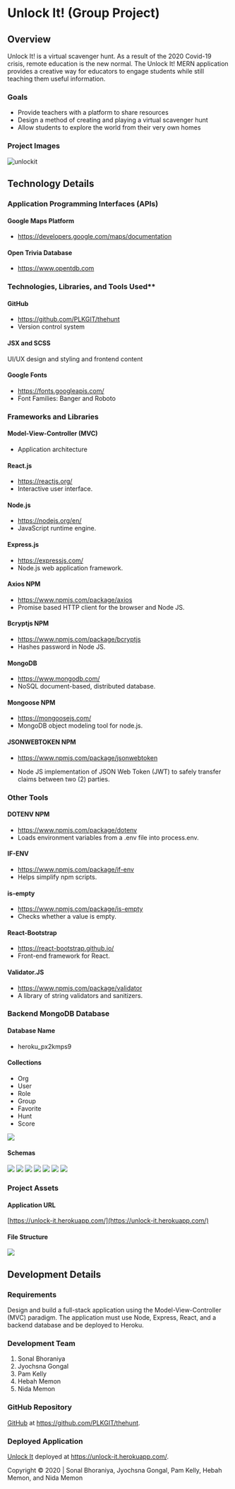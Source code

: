 # Unlock It! (Group Project)

## Overview
Unlock It! is a virtual scavenger hunt. As a result of the 2020 Covid-19 crisis, remote education is the new normal. The Unlock It! MERN application provides a creative way for educators to engage students while still teaching them useful information. 

### Goals
* Provide teachers with a platform to share resources
* Design a method of creating and playing a virtual scavenger hunt
* Allow students to explore the world from their very own homes

### Project Images
![unlockit](https://res.cloudinary.com/damplk/image/upload/v1589382828/unlockit/unlockit-demo_gh5qjv.gif)

## Technology Details

### Application Programming Interfaces (APIs)

#### Google Maps Platform
* https://developers.google.com/maps/documentation

#### Open Trivia Database
* https://www.opentdb.com

### Technologies, Libraries, and Tools Used**

#### GitHub
* https://github.com/PLKGIT/thehunt
* Version control system

#### JSX and SCSS
UI/UX design and styling and frontend content

#### Google Fonts
* https://fonts.googleapis.com/
* Font Families: Banger and Roboto

### Frameworks and Libraries

#### Model-View-Controller (MVC)
* Application architecture

#### React.js
* https://reactjs.org/
* Interactive user interface.

#### Node.js
* https://nodejs.org/en/
* JavaScript runtime engine.

#### Express.js
* https://expressjs.com/
* Node.js web application framework.

#### Axios NPM
* https://www.npmjs.com/package/axios
* Promise based HTTP client for the browser and Node JS.

#### Bcryptjs NPM
* https://www.npmjs.com/package/bcryptjs
* Hashes password in Node JS.

#### MongoDB
* https://www.mongodb.com/
* NoSQL document-based, distributed database.

#### Mongoose NPM
* https://mongoosejs.com/
* MongoDB object modeling tool for node.js.

#### JSONWEBTOKEN NPM
* https://www.npmjs.com/package/jsonwebtoken

* Node JS implementation of JSON Web Token (JWT) to safely transfer claims between two (2) parties.

### Other Tools

#### DOTENV NPM
* https://www.npmjs.com/package/dotenv
* Loads environment variables from a .env file into process.env. 

#### IF-ENV
* https://www.npmjs.com/package/if-env
* Helps simplify npm scripts.

#### is-empty
* https://www.npmjs.com/package/is-empty
* Checks whether a value is empty.

#### React-Bootstrap
* https://react-bootstrap.github.io/
* Front-end framework for React.

#### Validator.JS
* https://www.npmjs.com/package/validator
* A library of string validators and sanitizers.

### Backend MongoDB Database

#### Database Name
* heroku_px2kmps9

#### Collections
* Org
* User
* Role
* Group
* Favorite
* Hunt
* Score

![](https://res.cloudinary.com/damplk/image/upload/v1589381685/unlockit/schema_01_l872tw.png)

#### Schemas
![](https://res.cloudinary.com/damplk/image/upload/v1589381685/unlockit/schema_02_vf5aor.png)
![](https://res.cloudinary.com/damplk/image/upload/v1589381684/unlockit/schema_03_pflndi.png)
![](https://res.cloudinary.com/damplk/image/upload/v1589381684/unlockit/schema_04_mpjwgs.png)
![](https://res.cloudinary.com/damplk/image/upload/v1589381684/unlockit/schema_05_go5ma1.png)
![](https://res.cloudinary.com/damplk/image/upload/v1589381684/unlockit/schema_06_rkwg8u.png)
![](https://res.cloudinary.com/damplk/image/upload/v1589381684/unlockit/schema_07_ntubak.png)
![](https://res.cloudinary.com/damplk/image/upload/v1589381684/unlockit/schema_08_pt6scx.png)

### Project Assets

#### Application URL
[https://unlock-it.herokuapp.com/](https://unlock-it.herokuapp.com/)

#### File Structure
![](https://res.cloudinary.com/damplk/image/upload/v1589377975/unlockit/app_file_structure_ay5my6.png)

## Development Details

### Requirements
Design and build a full-stack application using the Model-View-Controller (MVC) paradigm.  The application must use Node, Express, React, and a backend database and be deployed to Heroku.

### Development Team 
1. Sonal Bhoraniya
2. Jyochsna Gongal
3. Pam Kelly
4. Hebah Memon
5. Nida Memon

### GitHub Repository
[GitHub](https://github.com/PLKGIT/thehunt) at https://github.com/PLKGIT/thehunt.

### Deployed Application
[Unlock It](https://unlock-it.herokuapp.com/) deployed at https://unlock-it.herokuapp.com/.

Copyright &copy; 2020 | Sonal Bhoraniya, Jyochsna Gongal, Pam Kelly, Hebah Memon, and Nida Memon